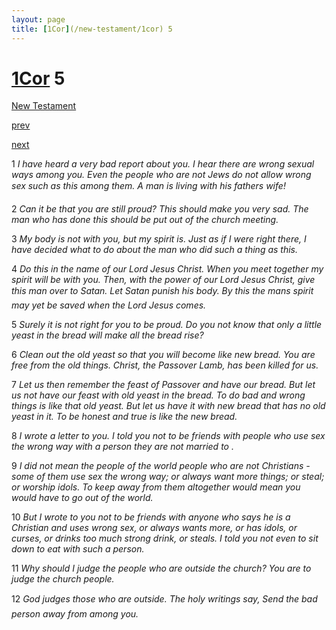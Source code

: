 ```yaml
---
layout: page
title: [1Cor](/new-testament/1cor) 5
---
```


# [1Cor](/new-testament/1cor) 5

[New Testament](/new-testament)


[prev](/new-testament/1cor/1cor-4.html)


[next](/new-testament/1cor/1cor-6.html)

1 _I have heard a very bad report about you. I hear there are wrong sexual ways among you. Even the people who are not Jews do not allow wrong sex such as this among them.  A man is living with his fathers wife!_

2 _Can it be that you are still proud? This should make you very sad. The man who has done this should be put out of the church meeting._

3 _My body is not with you, but my spirit is. Just as if I were right there, I have decided what to do about the man who did such a thing as this._

4 _Do this in the name of our Lord Jesus Christ. When you meet together my spirit will be with you. Then, with the power of our Lord Jesus Christ, give this man over to Satan. Let Satan punish his body. By this the mans spirit may yet be saved when the Lord Jesus comes._

5 _Surely it is not right for you to be proud. Do you not know that only a little yeast in the bread will make all the bread rise?_

6 _Clean out the old yeast so that you will become like new bread. You are free from the old things. Christ, the Passover Lamb, has been killed for us._

7 _Let us then remember the feast of Passover and have our bread. But let us not have our feast with old yeast in the bread. To do bad and wrong things is like that old yeast. But let us have it with new bread that has no old yeast in it. To be honest and true is like the new bread._

8 _I wrote a letter to you. I told you not to be friends with people who use sex the wrong way with a person they are not married to ._

9 _I did not mean the people of the world people who are not Christians -some of them use sex the wrong way; or always want more things; or steal; or worship idols. To keep away from them altogether would mean you would have to go out of the world._

10 _But I wrote to you not to be friends with anyone who says he is a Christian and uses wrong sex, or always wants more, or has idols, or curses, or drinks too much strong drink, or steals. I told you not even to sit down to eat with such a person._

11 _Why should I judge the people who are outside the church? You are to judge the church people._

12 _God judges those who are outside. The holy writings say, Send the bad person away from among you._

